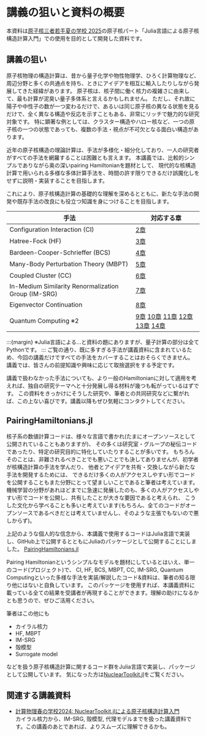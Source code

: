 # 講義の狙いと資料の概要

本資料は[原子核三者若手夏の学校 2025](https://www2.yukawa.kyoto-u.ac.jp/~sansha.wakate/school2025/index.html)の原子核パート「Julia言語による原子核構造計算入門」での使用を目的として開発した資料です。

## 講義の狙い


原子核物理の構造計算は、昔から量子化学や物性物理学、ひろく計算物理など、周辺分野と多くの共通点を持ち、ときにアイデアを相互に輸入したりしながら発展してきた経緯があります。
原子核は、核子間に働く核力の複雑さに由来して、最も計算が泥臭い量子多体系と言えるかもしれません。
ただし、それ故に陽子や中性子の数が一つ変わるだけで、あるいは同じ原子核の異なる状態を見るだけで、全く異なる構造や反応を示すこともある、非常にリッチで魅力的な研究対象です。
特に顕著な例としては、クラスター構造やハロー核など、一つの原子核の一つの状態であっても、複数の手法・視点が不可欠となる面白い構造があります。

近年の原子核構造の理論計算は、手法が多様化・細分化しており、一人の研究者がすべての手法を網羅することは困難とも言えます。
本講義では、比較的シンプルでありながら奥の深いpairing Hamiltonianを題材として、
現代的な核構造計算で用いられる多様な多体計算手法を、時間の許す限りできるだけ誤魔化しをせずに説明・実装することを目指します。

これにより、原子核構造計算の基礎的な理解を深めるとともに、新たな手法の開発や既存手法の改良にも役立つ知識を身につけることを目指します。

| 手法  | 対応する章 | 
| -- | -- | 
| Configuration Interaction (CI) | [2章](notebooks/FullCI.html) | 
| Hatree-Fock (HF) | [3章](notebooks/HartreeFock.html) |
| Bardeen-Cooper-Schrieffer (BCS) |  [4章](notebooks/BCS.html)   | 
| Many-Body Perturbation Theory (MBPT) | [5章](notebooks/MBPT.html)  |
| Coupled Cluster (CC)|  [6章](notebooks/CoupledCluster.html)  | 
| In-Medium Similarity Renormalization Group (IM-SRG) | [7章](notebooks/IMSRG.html) | 
| Eigenvector Continuation | [8章](notebooks/EC.html)  |  
| Quantum Computing ※2 | [9章](notebooks/QuantumComputing.html) [10章](notebooks/pennylane_VQE.html) [11章](notebooks/pennylane_QPE.html) [12章](notebooks/qiskit_QC.html) [13章](notebooks/pytket_VQE.html) [14章](notebooks/QuantumKrylov) |  

:::{margin}
※Julia言語による...と資料の題にありますが、量子計算の部分は全てPythonです。
:::
ご覧の通り、既に多すぎる手法が講義資料に含まれているため、今回の講義だけですべての手法をカバーすることはおそらくできません。
講義では、皆さんの前提知識や興味に応じて取捨選択をする予定です。

講義で扱わなかった手法についても、より一般のHamiltonianに対して適用を考えれば、独自の研究テーマへと十分発展し得る材料が幾つも転がっているはずです。
この資料をきっかけにそうした研究や、筆者との共同研究などに繋がれば、この上ない喜びです。講義以降もぜひ気軽にコンタクトしてください。


## PairingHamiltonians.jl

核子系の数値計算コードは、様々な言語で書かれ(たまにオープンソースとして公開されていることもありますが)、
その多くは研究室・グループの秘伝コードであったり、特定の研究目的に特化していたりすることが多いです。
もちろんそのことは、非難されるべきことでも悪いことでも決してありませんが、初学者が核構造計算の手法を学んだり、
他者とアイデアを共有・交換しながら新たな手法を開発するためには、
できるだけ多くの人がアクセスしやすい形でコードを公開することもまた分野にとって望ましいことであると筆者は考えています。
機械学習の分野があれほどまでに急速に発展したのも、多くの人がアクセスしやすい形でコードを公開し、共有したことが大きな要因であると考えられ、
こうした文化から学べることも多いと考えています(もちろん、全てのコードがオープンソースであるべきだとは考えていませんし、そのような主張でもないので悪しからず)。

上記のような個人的な信念から、本講義で使用するコードはJulia言語で実装し、GitHub上で公開するとともにJuliaのパッケージとして公開することにしました。
[PairingHamiltonians.jl](https://github.com/sotayoshida/pairinghamiltonians.jl)

Pairing Hamiltonianというシンプルなモデルを題材にしているとはいえ、単一のコード(プロジェクト)で、
CI, HF, BCS, MBPT, CC, IM-SRG, Quantum Computingといった多様な手法を実装/解説したコード&資料は、筆者の知る限り他にはないと自負しています。
このパッケージを使用すれば、本講義資料に載っている全ての結果を受講者が再現することができます。理解の助けになるかとも思うので、ぜひご活用ください。

筆者はこの他にも

- カイラル核力
- HF, MBPT
- IM-SRG
- 殻模型
- Surrogate model

などを扱う原子核構造計算に関するコード群をJulia言語で実装し、パッケージとして公開しています。
気になった方は[NuclearToolkit.jl](https://github.com/sotayoshida/nucleartoolkit.jl)をご覧ください。


## 関連する講義資料

- [計算物理春の学校2024: NuclearToolkit.jlによる原子核構造計算入門](https://sotayoshida.github.io/Lecture_CompPhys_SpSchool24/home.html)  
  カイラル核力から、IM-SRG, 殻模型, 代理モデルまでを扱った講義資料です。この講義のあとであれば、よりスムーズに理解できるかも。


